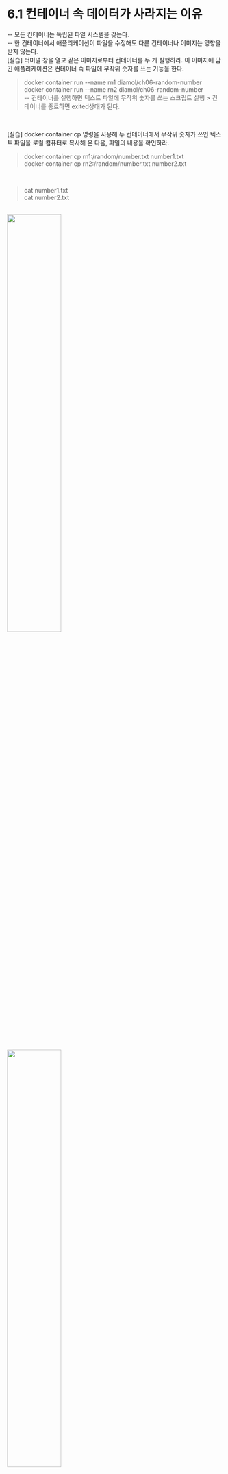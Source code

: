 # 6.1 컨테이너 속 데이터가 사라지는 이유
-- 모든 컨테이너는 독립된 파일 시스템을 갖는다.<br>
-- 한 컨테이너에서 애플리케이션이 파일을 수정해도 다른 컨테이너나 이미지는 영향을 받지 않는다.<br>
[실습] 터미널 창을 열고 같은 이미지로부터 컨테이너를 두 개 실행하라. 이 이미지에 담긴 애플리케이션은 컨테이너 속 파일에 무작위 숫자를 쓰는 기능을 한다.
> docker container run --name rn1 diamol/ch06-random-number<br>
> docker container run --name rn2 diamol/ch06-random-number<br>
-- 컨테이너를 실행하면 텍스트 파일에 무작위 숫자를 쓰는 스크립트 실행 > 컨테이너를 종료하면 exited상태가 된다.<br>
<br>

[실습] docker container cp 명령을 사용해 두 컨테이너에서 무작위 숫자가 쓰인 텍스트 파일을 로컬 컴퓨터로 복사해 온 다음, 파일의 내용을 확인하라.
> docker container cp rn1:/random/number.txt number1.txt<br>
> docker container cp rn2:/random/number.txt number2.txt<br>
<br>

> cat number1.txt<br>
> cat number2.txt<br>
<br>
<img style="width:50%" src="https://github.com/TeackjinLee/docker/assets/85720454/40ab80bf-2231-4522-993c-816d72f3abda"/>
<br>
<img style="width:50%" src="https://github.com/TeackjinLee/docker/assets/85720454/69ae126f-8f74-4ec7-8168-7e7dc01d001e"/>
<br>
[실습] 다음 명령으로 컨테이너를 실행해 파일의 내용을 출력한다. 그다음 파일의 내용을 수정하고 컨테이너를 재시작해 변경된 파일 내용을 확인한다.<br>
> docker container run --name f1 diamol/ch06-file-display<br>
> echo "http://eltonstoeman.com" > url.txt<br>
> docker container cp url.txt f1:/input.txt<br>
> docker container start --attach f1<br>
<img style="width:50%" src="https://github.com/TeackjinLee/docker/assets/85720454/d614c463-dcf7-4d8e-a307-c822dac7af84"/><br>
<br><br>
[실습] 새 컨테이너를 실행해 해당 파일의 내용이 그대로인지 확인해 보자. 그리고 처음 실행했던 컨테이너를 삭제하고 수정된 데이터가 사라진 것을 확인하라.<br>
> docker container run --name f2 diamol/ch06-file-display
> docker container rm -f f1<br>
> docker container cp f1:/input.txt . <br>
<img style="width:50%" src="https://github.com/TeackjinLee/docker/assets/85720454/22b51b4c-33d9-43f9-a937-f8dfda2c3573"/><br>
<br>
<br>
# 6.2 도커 볼륨을 사용하는 컨테이너 실행하기
-- 도커 볼륨은 도커에서 스토리지를 다루는 단위다 (컨테이너를 위한 USB 메모리라 생각)<br>
-- 수동으로 직접 볼륨을 생성해 컨테이너에 연결하는 방법<br>
-- Dockerfile 스크립트에서 VOLUME 인스트럭션을 사용하는 방법<br>
[실습] todo-list 애플리케이션 이미지로 컨테이너를 실행해 컨테어너와 연결된 볼륨을 살펴보자<br>
> docker container run --name todo1 -d -p 8010:80 diamol/ch06-todo-list<br>
> docker container inspect --format '{{.Mounts}}' todo1<br>
> docker volume ls<br>
<br>
-- volume-from 플래그를 적용하면 다른 컨테이너의 볼륨을 연결할 수 잇다.<br>
[실습] to-do 애플리케이션의 두번째 컨테이너를 실행하고 data 디렉터리의 내용을 확인해 보자<br>
      그 다음에는 이 컨테이너와 데이터를 공유하는 첫 번째 컨테이너의 해당 디렉터리와 내용을 비교하라<br>

> docker container run --name todo2 -d diamol/ch06-todo-list<br>
-- 이 컨테이너를 실행하면 볼륨을 생성한다.<br>

> docker container exec todo2 ls /data<br>
-- 리눅스 환경의 경우 <br>

> docker container run -d --name t3 --volumes-form todo1 diamol/ch06-todo-list<br>
-- 이 컨테이너는 todo1의 볼륨을 공유한다<br>

> docker container exec t3 ls /data<br>
-- 리눅스 환경의 경우<br>
<img style="width:50%" src="https://github.com/TeackjinLee/docker/assets/85720454/52b23adf-74ed-41a5-853d-71dd0bc8d07f"/>
<br><br>
[실습] 볼륨을 생성하고 버전1의 to-do 애플리케이션에서 볼륨을 사용하라. 그다음 애플리케이션에서 UI를 통해 데이터를 추가 하고, 애플리케이션을 버전2로<br>
      업데이트해 보자. 운영체제에 따라 파일 경로가 달라지므로 환경 변수로 먼저 정의해 본문의 코드를 쉽게 붙여 넣을 수 있도록 했다.<br>

> target='/data' # 리눅스 컨테이너<br>
-- 복사 대상 경로를 환경 변수로 정의 한다<br>

> 데이터를 저장할 볼륨을 생성한다<br>
> docker volume create todo-list<br>

> 볼륨을 연결해 v1 애플리케이션을 실행한다<br>
> docker container run -d -p 8011:80 -v todo-list:$target --name todo-v1 diamol/ch06-todo-list<br>

> localhost:8011 페이지에서 데이터 몇 건 추가<br>

> v1 애플리케이션이 실행 중인 컨테이너를 삭제<br>
> docker container rm -f todo-v1<br>

> 그 다음에는 같은 볼륨을 사용하도폭 v2 애플리케이션 컨테이너를 실행한다<br>
> docker container run -d -p 8011:80 -v todo-list:$target --name todo-v2 diamol/ch06-todo-list:v2<br>
<img style="width:50%" src="https://github.com/TeackjinLee/docker/assets/85720454/ca43e4d7-e841-4c63-9026-7fd53bb47caa"/>
<br><br>

# 6.3 파일 시스템 마운트를 사용하는 컨테이너 실행하기

[실습] 나는 RAID를 적용한 디스크 어레이가 있는 서버가 있지만, 독자 여러분에게는 이런 서버가 없으므로 호스트 컴퓨터의 로컬 디렉터리를 컨테이너에 바인드 마운트로 연결해 보라,<br>
      파일 시스템 경로는 호스트 운영체제의 방식을 따라야 한다. 이번에도 상관없이 본뭉의 코드를 붙여 넣을 수 있도록 경로 문자열을 운영체제에 따라 환경 변수로 정의하라.
<br>
> $source="$(pwd)/databases" && target='/data' # linux<br>
> source="$(pwd)\databases".ToLower(); $target="c:\data" # window<br>
> 윈도우 환경에서 리눅스 컨테이너를 실행하는 경우<br>
> $source="$(pwd)\databases".ToLower(); $target='/data'<br>
>
> mkdir ./databases<br>
> docker container run --mount type=bind,source=$source,target=$target -d -p 8012:80 diamol/ch06-todo-list<br>
> ls ./databases<br>
<img style="width:50%" src="https://github.com/TeackjinLee/docker/assets/85720454/15c78cb7-dffc-4392-b513-5239db9f9513"/><br>
<br>
[실습] to-do 애플리케이션은 /app/config 경로가 존재할 경우 디렉터리에서 추가 설정 파일을 로드한다.<br>
      호스트 컴퓨터의 디렉터리를 이 경로에 연결하도록 바인드 마운트를 적용한 컨테이너를 실행해 애플리케이션이 호스트 컴퓨터에 있는 설정 파일을 사용하도록 하라.<br>
      이 책 소스 코드의 압축을 푼 디렉터리까지 이동한 다음, 아래 명령을 입력하면 된다.<br>

> cd ./ch06/exercises/todo-list<br>
> 경로 문자열을 환경 변수로 정의<br>
> $source = "$(pwd)\config".ToLower(); $target="c:\app\config" # window<br>
> source = "$(pwd)/config" && target='/app/config' #linux<br>
> 윈도 환경에서 리눅스 컨테이너를 실행하는 경우<br>
>
> 바운드 마운트 적용해 컨테이너 실행<br>
> docker container run --name todo-configured -d -p 8013:80 --mount type=bind,source=$source,target=$target,readonly diamol/ch06-list<br>
> 애플리케이션 작동 여부 확인
> curl http://localhost:8013<br>
> 콘테이너 로그 확인<br>
> docker container logs todo-configured<br>
<img style="width:50%" src="https://github.com/TeackjinLee/docker/assets/85720454/82c81750-8952-4a64-a7be-9de66d8b3a2f"/><br>
<br>











































